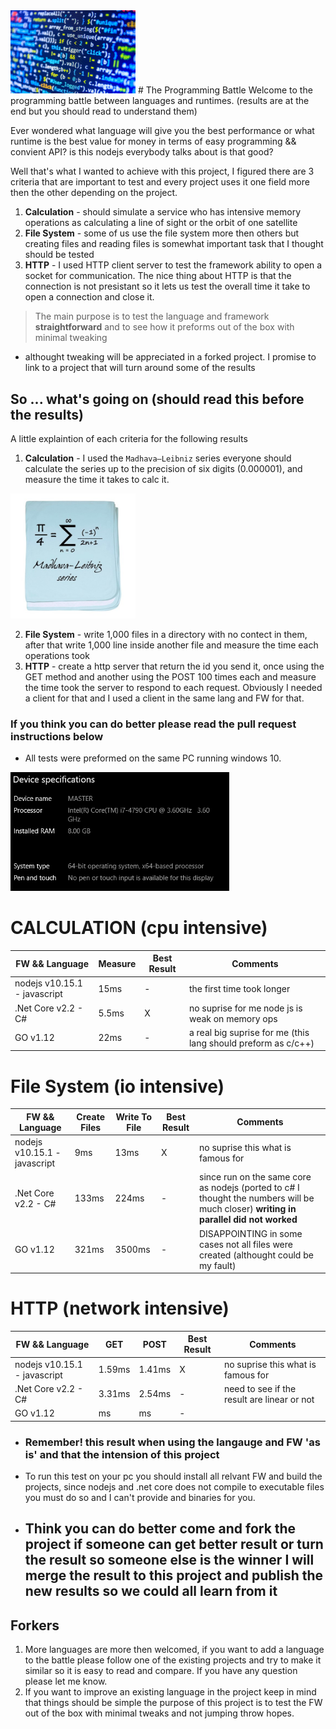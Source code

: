 <img src="https://github.com/piniSolomon/Programming-Battle/blob/master/Assets/logo.jpg" alt="logo" width="200px"/>
# The Programming Battle
Welcome to the programming battle between languages and runtimes. (results are at the end but you should read to understand them)

Ever wondered what language will give you the best performance or what runtime is the best value for money in terms of easy programming && convient API? is this nodejs everybody talks about is that good?

Well that's what I wanted to achieve with this project, I figured there are 3 criteria that are important to test and every project uses it one field more then the other depending on the project.

1. **Calculation** - should simulate a service who has intensive memory operations as calculating a line of sight or the orbit of one satellite
2. **File System** - some of us use the file system more then others but creating files and reading files is somewhat important task that I thought should be tested
3. **HTTP** - I used HTTP client server to test the framework ability to open a socket for communication. The nice thing about HTTP is that the connection is not presistant so it lets us test the overall time it take to open a connection and close it.

>The main purpose is to test the language and framework __straightforward__ and to see how it preforms out of the box with minimal tweaking
* althought tweaking will be appreciated in a forked project. I promise to link to a project that will turn around some of the results
## So ... what's going on (should read this before the results)
A little explaintion of each criteria for the following results

1. **Calculation** - I used the `Madhava–Leibniz` series everyone should calculate the series up to the precision of six digits (0.000001), and measure the time it takes to calc it.
<img src="https://github.com/piniSolomon/Programming-Battle/blob/master/Assets/formula.jpg" alt="formula" width="200px"/>

2. **File System** - write 1,000 files in a directory with no contect in them, after that write 1,000 line inside another file and measure the time each operations took
3. **HTTP** - create a http server that return the id you send it, once using the GET method and another using the POST 100 times each and measure the time took the server to respond to each request. Obviously I needed a client for that and I used a client in the same lang and FW for that.

### **If you think you can do better please read the pull request instructions below**
* All tests were preformed on the same PC running windows 10.
<img src="https://github.com/piniSolomon/Programming-Battle/blob/master/Assets/homepc.png" alt="home spec" width="350px"/>

# CALCULATION (cpu intensive)
|FW && Language | Measure | Best Result| Comments
|----|-|-|-|
|nodejs v10.15.1 - javascript| 15ms|-| the first time took longer
|.Net Core v2.2 - C# | 5.5ms | X | no suprise for me node js is weak on memory ops
| GO v1.12 | 22ms |-| a real big suprise for me (this lang should preform as c/c++)

# File System (io intensive)
|FW && Language | Create Files | Write To File | Best Result| Comments
|----|-|-|-|-|
|nodejs v10.15.1 - javascript| 9ms | 13ms | X | no suprise this what is famous for
|.Net Core v2.2 - C# | 133ms | 224ms |- |since run on the same core as nodejs (ported to c# I thought the numbers will be much closer) **writing in parallel did not worked**
| GO v1.12 | 321ms |3500ms|- | DISAPPOINTING in some cases not all files were created (althought could be my fault) 

# HTTP (network intensive)
|FW && Language | GET | POST | Best Result| Comments
|----|-|-|-|-|
|nodejs v10.15.1 - javascript| 1.59ms | 1.41ms | X | no suprise this what is famous for
|.Net Core v2.2 - C# | 3.31ms | 2.54ms |- | need to see if the result are linear or not
| GO v1.12 | ms |ms|- | 

* ### Remember! this result when using the langauge and FW 'as is' and that the intension of this project
* To run this test on your pc you should install all relvant FW and build the projects, since nodejs and .net core does not compile to executable files you must do so and I can't provide and binaries for you.
* ## Think you can do better come and fork the project if someone can get better result or turn the result so someone else is the winner I will merge the result to this project and publish the new results **so we could all learn from it**

## Forkers
1. More languages are more then welcomed, if you want to add a language to the battle please follow one of the existing projects and try to make it similar so it is easy to read and compare. If you have any question please let me know.
2. If you want to improve an existing language in the project keep in mind that things should be simple the purpose of this project is to test the FW out of the box with minimal tweaks and not jumping throw hopes.
